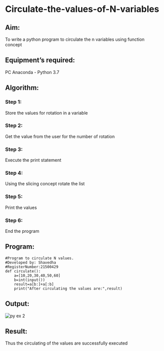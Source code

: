 # Circulate-the-values-of-N-variables
## Aim:
To write a python program to circulate the n variables using function concept
## Equipment’s required:
PC
Anaconda - Python 3.7
## Algorithm: 
### Step 1: 
Store the values for rotation in a variable
### Step 2: 
Get the value from the user for the number of rotation

### Step 3: 
Execute the print statement
### Step 4: 
Using the slicing concept rotate the list

### Step 5: 
Print the values
### Step 6:
End the program 
## Program:
```
#Program to circulate N values.
#Developed by: Shavedha
#RegisterNumber:21500429
def circulate():
    a=[10,20,30,40,50,60]
    b=int(input())
    result=a[b:]+a[:b]
    print("After circulating the values are:",result)
```

## Output:
![py ex 2](https://user-images.githubusercontent.com/93427376/144181016-72ca44cb-36a9-48b5-837e-bf5b9e9cbb09.PNG)


## Result:
Thus the circulating of the values are successfully executed 
